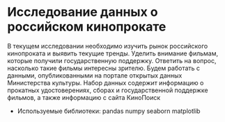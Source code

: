 # Исследование данных о российском кинопрокате
В текущем исследовании необходимо изучить рынок российского кинопроката и выявить текущие тренды. Уделить внимание фильмам, которые получили государственную поддержку.
Ответить на вопрос, насколько такие фильмы интересны зрителю. Будем работать с данными, опубликованными на портале открытых данных Министерства культуры. 
Набор данных содержит информацию о прокатных удостоверениях, сборах и государственной поддержке фильмов, а также информацию с сайта КиноПоиск
- Используемые библиотеки:
pandas
numpy
seaborn
matplotlib
